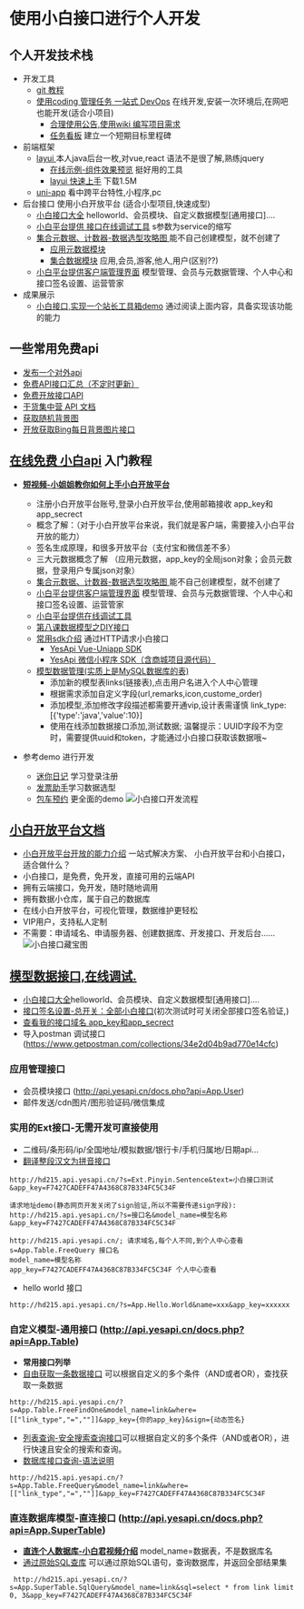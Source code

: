 # 使用小白接口进行个人开发
## 个人开发技术栈
* 开发工具 
  * [ git 教程](books/2.tools/git_init.md)
  - [ 使用coding 管理任务 一站式 DevOps](books/1.enjoy/2.coding.md) 在线开发,安装一次环境后,在网吧也能开发(适合小项目)
    - [合理使用公告,使用wiki 编写项目需求](https://dev.tencent.com/u/javastar920905/p/mdbook/wiki/4)
    - [任务看板](https://dev.tencent.com/u/javastar920905/p/mdbook/tasks/board) 建立一个短期目标里程碑
* 前端框架
  - [layui ](https://www.layui.com/) 本人java后台一枚,对vue,react 语法不是很了解,熟练jquery
    - [在线示例-组件效果预览](https://www.layui.com/demo/) 挺好用的工具
    - [layui 快速上手](https://www.layui.com/doc/) 下载1.5M
  - [uni-app](http://note.youdao.com/noteshare?id=a02b58aa60478a447d58105954122931&sub=5453E9D5AA14472F8F84F5F21FF2E944) 看中跨平台特性,小程序,pc
* 后台接口 使用小白开放平台 (适合小型项目,快速成型)
  - [小白接口大全](http://api.yesapi.cn/docs.php?type=fold) helloworld、会员模块、自定义数据模型[通用接口]....
  - [小白平台提供 接口在线调试工具](http://open.yesapi.cn/?r=Site/Debug) s参数为service的缩写
  - [集合元数据、计数器-数据选型攻略图 ](http://www.yesapi.cn/docs/#/v2.0/course_6?id=_3%E3%80%81%E7%B2%BE%E5%93%81%EF%BC%9A%E6%95%B0%E6%8D%AE%E9%80%89%E5%9E%8B%E6%94%BB%E7%95%A5%E5%9B%BE) 能不自己创建模型，就不创建了
    - [应用元数据模块](http://api.yesapi.cn/docs.php?keyword=main&channel=api)
    - [集合数据模块](http://api.yesapi.cn/docs.php?keyword=_set&channel=api) 应用,会员,游客,他人,用户(区别??)
  - [小白平台提供客户端管理界面](http://open.yesapi.cn/?r=Member/userManager ) 模型管理、会员与元数据管理、个人中心和接口签名设置、运营管家
* 成果展示
  * <a href="/books.html" target="_blank">小白接口,实现一个站长工具箱demo</a>  通过阅读上面内容，具备实现该功能的能力


## 一些常用免费api
* [发布一个对外api](http://api.wangshuwen.com/doc)
* [免费API接口汇总（不定时更新）](https://segmentfault.com/a/1190000017047048?utm_source=tag-newest)
* [免费开放接口API](https://blog.csdn.net/c__chao/article/details/78573737)
* [干货集中营 API 文档](http://gank.io/api)
* [获取随机背景图](https://www.cnblogs.com/zhibu/p/7158807.html)
* [开放获取Bing每日背景图片接口](https://blog.saintic.com/blog/240.html)

## [在线免费 小白api](https://www.yesapi.cn/docs/#/v2.0/README) 入门教程
* [**短视频-小姐姐教你如何上手小白开放平台**](http://www.yesapi.cn/docs/#/v2.0/video_2019)
  - 注册小白开放平台账号,登录小白开放平台,使用邮箱接收 app_key和app_secrect
  - 概念了解：（对于小白开放平台来说，我们就是客户端，需要接入小白平台开放的能力）
  - 签名生成原理，和很多开放平台（支付宝和微信差不多）
  - 三大元数据概念了解 （应用元数据，app_key的全局json对象；会员元数据，登录用户专属json对象）
  - [集合元数据、计数器-数据选型攻略图 ](http://www.yesapi.cn/docs/#/v2.0/course_6?id=_3%E3%80%81%E7%B2%BE%E5%93%81%EF%BC%9A%E6%95%B0%E6%8D%AE%E9%80%89%E5%9E%8B%E6%94%BB%E7%95%A5%E5%9B%BE) 能不自己创建模型，就不创建了
  - [小白平台提供客户端管理界面](http://open.yesapi.cn/?r=Member/userManager ) 模型管理、会员与元数据管理、个人中心和接口签名设置、运营管家
  - [小白平台提供在线调试工具](http://open.yesapi.cn/?r=Site/Debug)
  - [第八课数据模型之DIY接口](接口配置，限流，免登录等)
  - [常用sdk介绍](http://www.yesapi.cn/docs/#/v2.0/README?id=%E9%80%9A%E8%BF%87http%E8%AF%B7%E6%B1%82%E5%B0%8F%E7%99%BD%E6%8E%A5%E5%8F%A3) 通过HTTP请求小白接口
    - [YesApi Vue-Uniapp SDK](https://github.com/yesapicn/yesapi-vue-uniapp-sdk)
    - [YesApi 微信小程序 SDK（含商城项目源代码）](https://github.com/yesapicn/yesapi-miniprogram-1)
  - [模型数据管理(实质上是MySQL数据库的表)](http://www.yesapi.cn/docs/#/v2.0/model) 
    - 添加新的模型表links(链接表),点击用户名进入个人中心管理
    - 根据需求添加自定义字段(url,remarks,icon,custome_order)
    - 添加模型,添加修改字段描述都需要开通vip,设计表需谨慎 link_type:[{'type':'java','value':10}] 
    - 使用在线添加数据接口添加,测试数据; 温馨提示：UUID字段不为空时，需要提供uuid和token，才能通过小白接口获取该数据哦~ 

* 参考demo 进行开发
  * [迷你日记](http://www.yesapi.cn/docs/#/v2.0/demo_note) 学习登录注册
  * [发票助手](http://www.yesapi.cn/docs/#/v2.0/demo_fabiao)学习数据选型
  * [包车预约](http://www.yesapi.cn/docs/#/v2.0/demo_book) 更全面的demo
![小白接口开发流程](http://cdn7.okayapi.com/yesyesapi_20190407204536_e504ee805b36087810d187b469fa7150.png)



##  [小白开放平台文档](http://www.yesapi.cn/docs/#/)
- [小白开放平台开放的能力介绍](http://open.yesapi.cn/) 一站式解决方案、 小白开放平台和小白接口，适合做什么？  
- 小白接口，是免费，免开发，直接可用的云端API
- 拥有云端接口，免开发，随时随地调用
- 拥有数据小仓库，属于自己的数据库
- 在线小白开放平台，可视化管理，数据维护更轻松
- VIP用户，支持私人定制
- 不需要：申请域名、申请服务器、创建数据库、开发接口、开发后台……
![小白接口藏宝图](http://cdn7.phalapi.net/20180121010550_0d66e64fe53f9a2df7e50b3477fe2075)
  

## [模型数据接口,在线调试.](http://open.yesapi.cn/?r=Site/Debug)
- [小白接口大全](http://api.yesapi.cn/docs.php?type=fold)helloworld、会员模块、自定义数据模型[通用接口]....
- [接口签名设置-总开关：全部小白接口](http://open.yesapi.cn/?r=App/ApisSignConfig)(初次测试时可关闭全部接口签名验证,)
- [查看我的接口域名 app_key和app_secrect](http://open.yesapi.cn/?r=App/Mine) 
- 导入postman 调试接口 (https://www.getpostman.com/collections/34e2d04b9ad770e14cfc)

### 应用管理接口
- 会员模块接口 (http://api.yesapi.cn/docs.php?api=App.User)
- 邮件发送/cdn图片/图形验证码/微信集成
### 实用的Ext接口-无需开发可直接使用
- 二维码/条形码/ip/全国地址/模拟数据/银行卡/手机归属地/日期api...
- [翻译整段汉文为拼音接口](http://api.yesapi.cn/docs.php?api=Ext.Pinyin)

```$xslt
http://hd215.api.yesapi.cn/?s=Ext.Pinyin.Sentence&text=小白接口测试&app_key=F7427CADEFF47A4368C87B334FC5C34F
```
```$xslt
请求地址demo(静态网页开发关闭了sign验证,所以不需要传递sign字段):
http://hd215.api.yesapi.cn/?s=接口名&model_name=模型名称&app_key=F7427CADEFF47A4368C87B334FC5C34F

http://hd215.api.yesapi.cn/; 请求域名,每个人不同,到个人中心查看
s=App.Table.FreeQuery 接口名
model_name=模型名称
app_key=F7427CADEFF47A4368C87B334FC5C34F 个人中心查看
```
- hello world 接口 
```$xslt
http://hd215.api.yesapi.cn/?s=App.Hello.World&name=xxx&app_key=xxxxxx
```


### 自定义模型-通用接口 (http://api.yesapi.cn/docs.php?api=App.Table) 
- **常用接口列举**
- [自由获取一条数据接口](http://api.yesapi.cn/docs.php?service=App.Table.FreeFindOne&detail=1&type=fold)  可以根据自定义的多个条件（AND或者OR），查找获取一条数据
```$xslt
http://hd215.api.yesapi.cn/?s=App.Table.FreeFindOne&model_name=link&where=[["link_type","=",""]]&app_key={你的app_key}&sign={动态签名}
```
- [列表查询-安全搜索查询接口](http://api.yesapi.cn/docs.php?service=App.Table.FreeQuery&detail=1&type=fold)可以根据自定义的多个条件（AND或者OR），进行快速且安全的搜索和查询。
- [数据库接口查询-语法说明](http://www.yesapi.cn/docs/#/v2.0/table_sql)
```$xslt
http://hd215.api.yesapi.cn/?s=App.Table.FreeQuery&model_name=link&where=[["link_type","=",""]]&app_key=F7427CADEFF47A4368C87B334FC5C34F
```


### 直连数据库模型-直连接口 (http://api.yesapi.cn/docs.php?api=App.SuperTable) 
- **[直连个人数据库-小白君视频介绍](https://www.bilibili.com/video/av45998778?from=search&seid=2383982856990787771)** model_name=数据表，不是数据库名
- [通过原始SQL查库](http://api.yesapi.cn/docs.php?service=App.SuperTable.SqlQuery&detail=1&type=fold) 可以通过原始SQL语句，查询数据库，并返回全部结果集
```$xslt
 http://hd215.api.yesapi.cn/?s=App.SuperTable.SqlQuery&model_name=link&sql=select * from link limit 0, 3&app_key=F7427CADEFF47A4368C87B334FC5C34F
```


